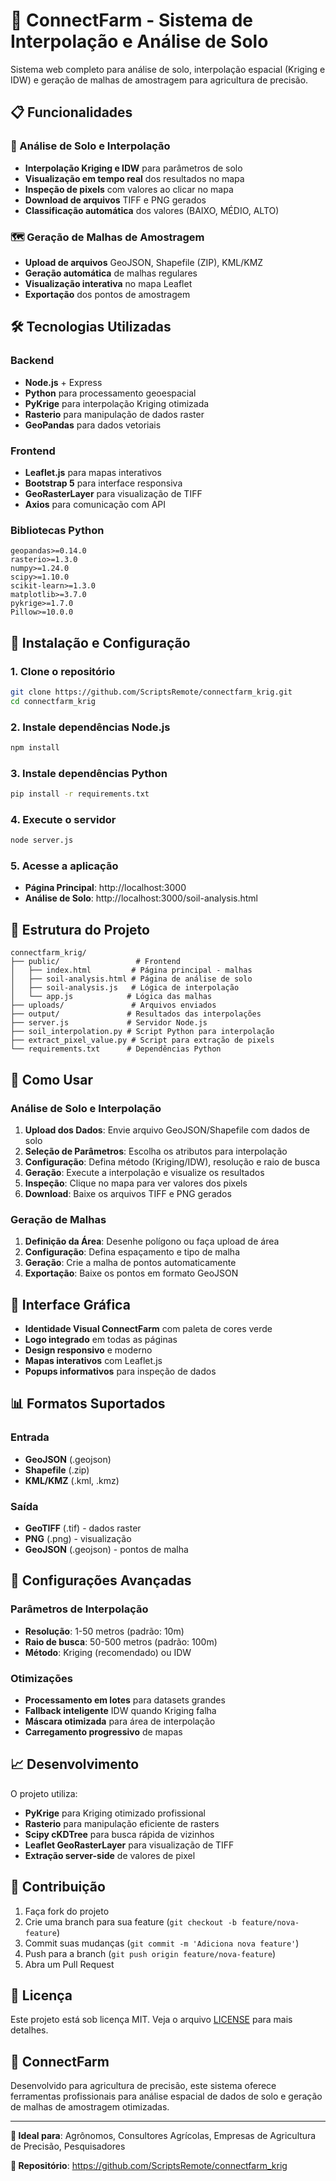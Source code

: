 # 🌱 ConnectFarm - Sistema de Interpolação e Análise de Solo

Sistema web completo para análise de solo, interpolação espacial (Kriging e IDW) e geração de malhas de amostragem para agricultura de precisão.

## 📋 Funcionalidades

### 🧪 Análise de Solo e Interpolação
- **Interpolação Kriging e IDW** para parâmetros de solo
- **Visualização em tempo real** dos resultados no mapa
- **Inspeção de pixels** com valores ao clicar no mapa
- **Download de arquivos** TIFF e PNG gerados
- **Classificação automática** dos valores (BAIXO, MÉDIO, ALTO)

### 🗺️ Geração de Malhas de Amostragem
- **Upload de arquivos** GeoJSON, Shapefile (ZIP), KML/KMZ
- **Geração automática** de malhas regulares
- **Visualização interativa** no mapa Leaflet
- **Exportação** dos pontos de amostragem

## 🛠️ Tecnologias Utilizadas

### Backend
- **Node.js** + Express
- **Python** para processamento geoespacial
- **PyKrige** para interpolação Kriging otimizada
- **Rasterio** para manipulação de dados raster
- **GeoPandas** para dados vetoriais

### Frontend
- **Leaflet.js** para mapas interativos
- **Bootstrap 5** para interface responsiva
- **GeoRasterLayer** para visualização de TIFF
- **Axios** para comunicação com API

### Bibliotecas Python
```
geopandas>=0.14.0
rasterio>=1.3.0
numpy>=1.24.0
scipy>=1.10.0
scikit-learn>=1.3.0
matplotlib>=3.7.0
pykrige>=1.7.0
Pillow>=10.0.0
```

## 🚀 Instalação e Configuração

### 1. Clone o repositório
```bash
git clone https://github.com/ScriptsRemote/connectfarm_krig.git
cd connectfarm_krig
```

### 2. Instale dependências Node.js
```bash
npm install
```

### 3. Instale dependências Python
```bash
pip install -r requirements.txt
```

### 4. Execute o servidor
```bash
node server.js
```

### 5. Acesse a aplicação
- **Página Principal**: http://localhost:3000
- **Análise de Solo**: http://localhost:3000/soil-analysis.html

## 📁 Estrutura do Projeto

```
connectfarm_krig/
├── public/                 # Frontend
│   ├── index.html         # Página principal - malhas
│   ├── soil-analysis.html # Página de análise de solo
│   ├── soil-analysis.js   # Lógica de interpolação
│   └── app.js            # Lógica das malhas
├── uploads/               # Arquivos enviados
├── output/               # Resultados das interpolações
├── server.js             # Servidor Node.js
├── soil_interpolation.py # Script Python para interpolação
├── extract_pixel_value.py # Script para extração de pixels
└── requirements.txt      # Dependências Python
```

## 🎯 Como Usar

### Análise de Solo e Interpolação

1. **Upload dos Dados**: Envie arquivo GeoJSON/Shapefile com dados de solo
2. **Seleção de Parâmetros**: Escolha os atributos para interpolação
3. **Configuração**: Defina método (Kriging/IDW), resolução e raio de busca
4. **Geração**: Execute a interpolação e visualize os resultados
5. **Inspeção**: Clique no mapa para ver valores dos pixels
6. **Download**: Baixe os arquivos TIFF e PNG gerados

### Geração de Malhas

1. **Definição da Área**: Desenhe polígono ou faça upload de área
2. **Configuração**: Defina espaçamento e tipo de malha
3. **Geração**: Crie a malha de pontos automaticamente
4. **Exportação**: Baixe os pontos em formato GeoJSON

## 🎨 Interface Gráfica

- **Identidade Visual ConnectFarm** com paleta de cores verde
- **Logo integrado** em todas as páginas
- **Design responsivo** e moderno
- **Mapas interativos** com Leaflet.js
- **Popups informativos** para inspeção de dados

## 📊 Formatos Suportados

### Entrada
- **GeoJSON** (.geojson)
- **Shapefile** (.zip)
- **KML/KMZ** (.kml, .kmz)

### Saída
- **GeoTIFF** (.tif) - dados raster
- **PNG** (.png) - visualização
- **GeoJSON** (.geojson) - pontos de malha

## 🔧 Configurações Avançadas

### Parâmetros de Interpolação
- **Resolução**: 1-50 metros (padrão: 10m)
- **Raio de busca**: 50-500 metros (padrão: 100m)
- **Método**: Kriging (recomendado) ou IDW

### Otimizações
- **Processamento em lotes** para datasets grandes
- **Fallback inteligente** IDW quando Kriging falha
- **Máscara otimizada** para área de interpolação
- **Carregamento progressivo** de mapas

## 📈 Desenvolvimento

O projeto utiliza:
- **PyKrige** para Kriging otimizado profissional
- **Rasterio** para manipulação eficiente de rasters
- **Scipy cKDTree** para busca rápida de vizinhos
- **Leaflet GeoRasterLayer** para visualização de TIFF
- **Extração server-side** de valores de pixel

## 🤝 Contribuição

1. Faça fork do projeto
2. Crie uma branch para sua feature (`git checkout -b feature/nova-feature`)
3. Commit suas mudanças (`git commit -m 'Adiciona nova feature'`)
4. Push para a branch (`git push origin feature/nova-feature`)
5. Abra um Pull Request

## 📄 Licença

Este projeto está sob licença MIT. Veja o arquivo [LICENSE](LICENSE) para mais detalhes.

## 🌱 ConnectFarm

Desenvolvido para agricultura de precisão, este sistema oferece ferramentas profissionais para análise espacial de dados de solo e geração de malhas de amostragem otimizadas.

---

**🎯 Ideal para**: Agrônomos, Consultores Agrícolas, Empresas de Agricultura de Precisão, Pesquisadores

**🔗 Repositório**: https://github.com/ScriptsRemote/connectfarm_krig